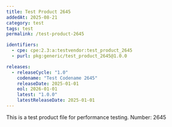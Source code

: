 ```yaml
---
title: Test Product 2645
addedAt: 2025-08-21
category: test
tags: test
permalink: /test-product-2645

identifiers:
  - cpe: cpe:2.3:a:testvendor:test_product_2645
  - purl: pkg:generic/test_product_2645@1.0.0

releases:
  - releaseCycle: "1.0"
    codename: "Test Codename 2645"
    releaseDate: 2025-01-01
    eol: 2026-01-01
    latest: "1.0.0"
    latestReleaseDate: 2025-01-01
---
```


This is a test product file for performance testing. Number: 2645
